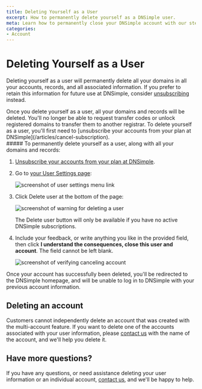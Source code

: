 ```yaml
---
title: Deleting Yourself as a User
excerpt: How to permanently delete yourself as a DNSimple user.
meta: Learn how to permanently close your DNSimple account with our step-by-step guide. Ensure your data is removed and your account is deleted securely.
categories:
- Account
---
```


# Deleting Yourself as a User

Deleting yourself as a user will permanently delete all your domains in all your accounts, records, and all associated information. If you prefer to retain this information for future use at DNSimple, consider [unsubscribing](/articles/cancel-subscription/) instead.

<warning>
Once you delete yourself as a user, all your domains and records will be deleted. You'll no longer be able to request transfer codes or unlock registered domains to transfer them to another registrar.
</warning>
<note>
To delete yourself as a user, you'll first need to [unsubscribe your accounts from your plan at DNSimple](/articles/cancel-subscription).
</note>

<div class="section-steps" markdown="1">
##### To permanently delete yourself as a user, along with all your domains and records:

1. [Unsubscribe your accounts from your plan at DNSimple](/articles/cancel-subscription).

1. Go to [your User Settings page](https://dnsimple.com/user):

    ![screenshot of user settings menu link](/files/user-settings-menu-item.png)

1. Click <label>Delete user</label> at the bottom of the page:

    ![screenshot of warning for deleting a user](/files/delete-user-warning.png)

   <info>
   The <label>Delete user</label> button will only be available if you have no active DNSimple subscriptions.
   </info>

1. Include your feedback, or write anything you like in the provided field, then click **I understand the consequences, close this user and account**. The field cannot be left blank.

   ![screenshot of verifying canceling account](/files/verify-account-cancel.png)

Once your account has successfully been deleted, you'll be redirected to the DNSimple homepage, and will be unable to log in to DNSimple with your previous account information.
</div>

## Deleting an account
Customers cannot independently delete an account that was created with the multi-account feature. If you want to delete one of the accounts associated with your user information, please [contact us](https://dnsimple.com/contact) with the name of the account, and we'll help you delete it.

## Have more questions?
If you have any questions, or need assistance deleting your user information or an individual account, [contact us](https://dnsimple.com/feedback), and we'll be happy to help.
